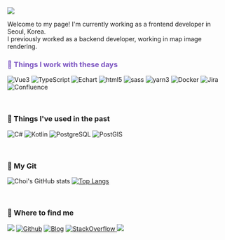 <img src="https://capsule-render.vercel.app/api?type=Waving&color=0:d499ea,100:9679ff&fontColor=ffffff&height=180&section=header&text=Hello,%20I'm%20Minjeong&fontSize=50" />
<!-- <img src="https://capsule-render.vercel.app/api?type=Waving&color=0:ffea29,100:fcca26&fontColor=38320b&height=180&section=header&text=Hello,%20I'm%20Minjeong&fontSize=50" />
[![Choi's GitHub stats](https://github-readme-stats.vercel.app/api?username=choimon&show_icons=true&theme=calm_pink)](https://github.com/choimon/github-readme-stats)
![Choi's GitHub stats](https://github-readme-stats.vercel.app/api?username=choimon&show_icons=true&theme=material-palenight)
 -->


<p>Welcome to my page! I'm currently working as a frontend developer in Seoul, Korea. </br> 
I previously worked as a backend developer, working in map image rendering.
</p>

<h3 style="color:#7b53c1;">💜 Things I work with these days</h3>
<p>  
  <img alt="Vue3" src="https://img.shields.io/badge/Vue3-4FC08D?style=for-the-badge&logo=vuedotjs&logoColor=white" />
  <img alt="TypeScript" src="https://img.shields.io/badge/-TypeScript-007ACC?style=for-the-badge&logo=typescript&logoColor=white" />
  <img alt="Echart" src="https://img.shields.io/badge/-Apache_ECharts-AA344D?style=for-the-badge&logo=apacheecharts&logoColor=white" />

  <img alt="html5" src="https://img.shields.io/badge/-HTML5-E34F26?style=for-the-badge&logo=html5&logoColor=white" />
  <img alt="sass" src="https://img.shields.io/badge/-Sass-CC6699?style=for-the-badge&logo=sass&logoColor=white" />

  <img alt="yarn3" src="https://img.shields.io/badge/-Yarn-2C8EBB?style=for-the-badge&logo=yarn&logoColor=white" />
  <img alt="Docker" src="https://img.shields.io/badge/-Docker-46a2f1?style=for-the-badge&logo=docker&logoColor=white" />

  <img alt="Jira" src="https://img.shields.io/badge/-Jira-0052CC?style=for-the-badge&logo=jira&logoColor=white" />
  <img alt="Confluence" src="https://img.shields.io/badge/-Confluence-0052CC?style=for-the-badge&logo=atlassian&logoColor=white" />

</p><br/>


<h3>💜 Things I've used in the past</h3>
<p>
    <img alt="C#" src="https://img.shields.io/badge/-C%23-512BD4?style=for-the-badge&logo=csharp&logoColor=white" />
    <img alt="Kotlin" src="https://img.shields.io/badge/-Kotlin-7F52FF?style=for-the-badge&logo=kotlin&logoColor=white" />
    <img alt="PostgreSQL" src="https://img.shields.io/badge/-PostgreSQL-4169E1?style=for-the-badge&logo=postgresql&logoColor=white" />
    <img alt="PostGIS" src="https://img.shields.io/badge/-PostGIS-5b7b9f?style=for-the-badge&logo=postgresql&logoColor=white" />
</p><br/>

<h3>💜 My Git</h3>

![Choi's GitHub stats](https://github-readme-stats-nu-green.vercel.app/api?username=choimon&show_icons=false&hide_border=true&border_radius=2&bg_color=30,eea4b3,d499ea,9679ff&title_color=f8e8fc&icon_color=f8e8fc&text_color=fcf2f4)
[![Top Langs](https://github-readme-stats-nu-green.vercel.app/api/top-langs/?username=choimon&layout=compact)](https://github.com/choimon/github-readme-stats)
<br/>





<br/><h3>💜 Where to find me</h3>

<p>
<a href="mailto:sanjosebadger@gmail.com" target="_blank"><img src="https://img.shields.io/badge/sanjosebadger@gmail.com-EA4335?style=flat-square&logo=Gmail&logoColor=white"/></a>
<a href="https://github.com/choimon" target="_blank"><img alt="Github" src="https://img.shields.io/badge/GitHub-%2312100E.svg?&style=flat-square&logo=Github&logoColor=white" /></a>
<a href="https://choimon.github.io/" target="_blank"><img alt="Blog" src="https://img.shields.io/badge/My_Blog-%85be62.svg?&style=flat-square&logoColor=white" /></a>
<a href="https://stackoverflow.com/users/10808879/minjeong-choi" target="_blank">  <img alt="StackOverflow" src="https://img.shields.io/badge/-Stack_Overflow-F58025.svg?&style=flat-square&logo=stackoverflow&logoColor=white" />
</a>


<img src="https://capsule-render.vercel.app/api?type=Waving&color=0:d499ea,100:9679ff&fontColor=ffffff&height=100&section=footer&fontSize=50" />
</p>
